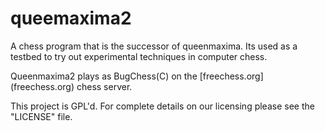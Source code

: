 queemaxima2
===========

A chess program that is the successor of queenmaxima. Its used as a testbed to try out experimental techniques in computer chess. 

Queenmaxima2 plays as BugChess(C) on the [freechess.org] (freechess.org) chess server. 

This project is GPL'd. For complete details on our licensing please see the "LICENSE" file.
